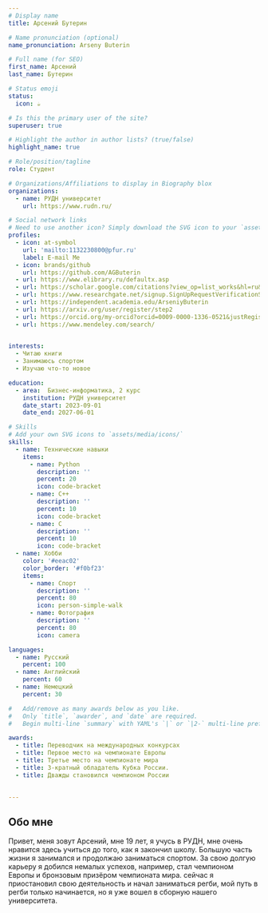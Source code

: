 ```yaml
---
# Display name
title: Арсений Бутерин

# Name pronunciation (optional)
name_pronunciation: Arseny Buterin

# Full name (for SEO)
first_name: Арсений
last_name: Бутерин

# Status emoji
status:
  icon: ☕️

# Is this the primary user of the site?
superuser: true

# Highlight the author in author lists? (true/false)
highlight_name: true

# Role/position/tagline
role: Студент

# Organizations/Affiliations to display in Biography blox
organizations:
  - name: РУДН университет
    url: https://www.rudn.ru/

# Social network links
# Need to use another icon? Simply download the SVG icon to your `assets/media/icons/` folder.
profiles:
  - icon: at-symbol
    url: 'mailto:1132230800@pfur.ru'
    label: E-mail Me
  - icon: brands/github
    url: https://github.com/AGButerin
  - url: https://www.elibrary.ru/defaultx.asp
  - url: https://scholar.google.com/citations?view_op=list_works&hl=ru&user=ZLurRNAAAAAJ
  - url: https://www.researchgate.net/signup.SignUpRequestVerificationSent.html?email=1132230800%40pfur.com&dbw=true
  - url: https://independent.academia.edu/ArseniyButerin
  - url: https://arxiv.org/user/register/step2
  - url: https://orcid.org/my-orcid?orcid=0009-0000-1336-0521&justRegistered=true\
  - url: https://www.mendeley.com/search/
    

interests:
  - Читаю книги
  - Занимаюсь спортом
  - Изучаю что-то новое

education:
  - area:  Бизнес-информатика, 2 курс
    institution: РУДН университет
    date_start: 2023-09-01
    date_end: 2027-06-01

# Skills
# Add your own SVG icons to `assets/media/icons/`
skills:
  - name: Технические навыки
    items:
      - name: Python
        description: ''
        percent: 20
        icon: code-bracket
      - name: C++
        description: ''
        percent: 10
        icon: code-bracket
      - name: C
        description: ''
        percent: 10
        icon: code-bracket
  - name: Хобби
    color: '#eeac02'
    color_border: '#f0bf23'
    items:
      - name: Спорт
        description: ''
        percent: 80
        icon: person-simple-walk
      - name: Фотография
        description: ''
        percent: 80
        icon: camera

languages:
  - name: Русский
    percent: 100
  - name: Английский
    percent: 60
  - name: Немецкий
    percent: 30

#   Add/remove as many awards below as you like.
#   Only `title`, `awarder`, and `date` are required.
#   Begin multi-line `summary` with YAML's `|` or `|2-` multi-line prefix and indent 2 spaces below.

awards:
  - title: Переводчик на международных конкурсах
  - title: Первое место на чемпионате Европы
  - title: Третье место на чемпионате мира
  - title: 3-кратный обладатель Кубка России.
  - title: Дважды становился чемпионом России
    

---
```


## Обо мне

Привет, меня зовут Арсений, мне 19 лет, я учусь в РУДН, мне очень нравится здесь учиться до того, как я закончил школу. Большую часть жизни я занимался и продолжаю заниматься спортом. За свою долгую карьеру я добился немалых успехов, например, стал чемпионом Европы и бронзовым призёром чемпионата мира. сейчас я приостановил свою деятельность и начал заниматься регби, мой путь в регби только начинается, но я уже вошел в сборную нашего университета.
